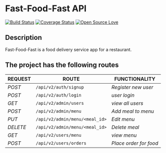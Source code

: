 # Fast-Food-Fast API
[![Build Status](https://travis-ci.org/NtaleShadik/fast-food-fast-c3.svg?branch=ft-create-order-160786760)](https://travis-ci.org/NtaleShadik/fast-food-fast-c3)
[![Coverage Status](https://coveralls.io/repos/github/NtaleShadik/fast-food-fast-c3/badge.svg?branch=ft-create-order-160786760)](https://coveralls.io/github/NtaleShadik/fast-food-fast-c3?branch=ft-create-order-160786760)
[![Open Source Love](https://badges.frapsoft.com/os/v2/open-source.svg?v=103)](https://github.com/ellerbrock/open-source-badges/)
## Description
Fast-Food-Fast is a food delivery service app for a restaurant.

## The project has the following routes

| REQUEST | ROUTE | FUNCTIONALITY |
| ------- | ----- | ------------- |
| *POST* | ```/api/v2/auth/signup``` | _Register new user_|
| *POST* | ```/api/v2/auth/login``` | _user login_|
| *GET* | ```/api/v2/admin/users``` | _view all users_|
| *POST* | ```/api/v2/admin/menu``` | _Add meal to menu_
| *PUT* | ```/api/v2/admin/menu/<meal_id>``` | _Edit menu_|
| *DELETE* | ```/api/v2/admin/menu/<meal_id>``` | _Delete meal_|
| *GET* | ```/api/v2/users/menu``` | _view menu_|
| *POST* | ```/api/v2/users/orders``` | _Place order for food_|

